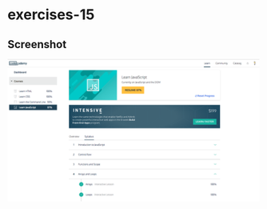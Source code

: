 # exercises-15


## Screenshot

![Hasil](https://github.com/davidjoshua87/h8-p0-w2/blob/master/javascript/javascriptReviewCodecademy.png)
